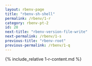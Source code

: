 ```yaml
---
layout: rbenv-page
title: "rbenv-sh-shell"
permalink: /rbenv/1-r
category: rbenv-pt-2
id: 28
next-title: "rbenv-version-file-write"
next-permalink: /rbenv/1-s
previous-title: "rbenv-root"
previous-permalink: /rbenv/1-q
---
```


{% include_relative 1-r-content.md %}
